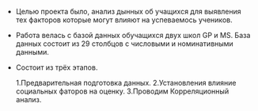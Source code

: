 
- Целью проекта было, анализ дынных об учащихся для выявления тех факторов которые могут влияют на успеваемось учеников.
- Работа велась с базой данных обучащихся двух школ GP и MS. База данных состоит из 29 столбцов с числовыми и номинативными данными.
- Состоит из трёх этапов.

     1.Предварительная подготовка данных.
     2.Установления влияние социальных фаторов на оценку.
     3.Проводим Корреляционный анализ.
